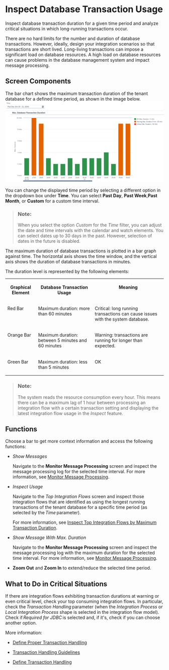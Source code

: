 <!-- loio6736a3726760451bab9b07017df65616 -->

# Inspect Database Transaction Usage

Inspect database transaction duration for a given time period and analyze critical situations in which long-running transactions occur.

There are no hard limits for the number and duration of database transactions. However, ideally, design your integration scenarios so that transactions are short lived. Long-living transactions can impose a significant load on database resources. A high load on database resources can cause problems in the database management system and impact message processing.



<a name="loio6736a3726760451bab9b07017df65616__section_rvw_5tx_dcc"/>

## Screen Components

The bar chart shows the maximum transaction duration of the tenant database for a defined time period, as shown in the image below.![](images/Database_Transaction_Usage_ac04ede.png)

You can change the displayed time period by selecting a different option in the dropdown box under **Time**. You can select **Past Day**, **Past Week**,**Past Month**, or **Custom** for a custom time interval.

> ### Note:  
> When you select the option *Custom* for the *Time* filter, you can adjust the date and time intervals with the calendar and watch elements. You can select dates up to 30 days in the past. However, selection of dates in the future is disabled.

The maximum duration of database transactions is plotted in a bar graph against time. The horizontal axis shows the time window, and the vertical axis shows the duration of database transactions in minutes.

The duration level is represented by the following elements:


<table>
<tr>
<th valign="top">

Graphical Element

</th>
<th valign="top">

Database Transaction Usage

</th>
<th valign="top">

Meaning

</th>
</tr>
<tr>
<td valign="top">

Red Bar

</td>
<td valign="top">

Maximum duration: more than 60 minutes

</td>
<td valign="top">

Critical: long running transactions can cause issues with the system database.

</td>
</tr>
<tr>
<td valign="top">

Orange Bar

</td>
<td valign="top">

Maximum duration: between 5 minutes and 60 minutes

</td>
<td valign="top">

Warning: transactions are running for longer than expected.

</td>
</tr>
<tr>
<td valign="top">

Green Bar

</td>
<td valign="top">

Maximum duration: less than 5 minutes

</td>
<td valign="top">

OK

</td>
</tr>
</table>

> ### Note:  
> The system reads the resource consumption every hour. This means there can be a maximum lag of 1 hour between processing an integration flow with a certain transaction setting and displaying the latest integration flow usage in the *Inspect* feature.



<a name="loio6736a3726760451bab9b07017df65616__section_czs_yvx_dcc"/>

## Functions

Choose a bar to get more context information and access the following functions:

-   *Show Messages*

    Navigate to the **Monitor Message Processing** screen and inspect the message processing log for the selected time interval. For more information, see [Monitor Message Processing](monitor-message-processing-314df3f.md).

-   *Inspect Usage*

    Navigate to the *Top Integration Flows* screen and inspect those integration flows that are identified as using the longest running transactions of the tenant database for a specific time period \(as selected by the *Time* parameter\).

    For more information, see [Inspect Top Integration Flows by Maximum Transaction Duration](inspect-top-integration-flows-by-maximum-transaction-duration-ab67942.md).

-   *Show Message With Max. Duration*

    Navigate to the **Monitor Message Processing** screen and inspect the message processing log with the maximum duration for the selected time interval. For more information, see [Monitor Message Processing](monitor-message-processing-314df3f.md).

-   **Zoom Out** and **Zoom In** to extend/reduce the selected time period.



<a name="loio6736a3726760451bab9b07017df65616__section_dfd_lqt_4xb"/>

## What to Do in Critical Situations

If there are integration flows exhibiting transaction durations at warning or even critical level, check your top consuming integration flows. In particular, check the *Transaction Handling* parameter \(when the *Integration Process* or *Local Integration Process* shape is selected in the integration flow model\). Check if *Required for JDBC* is selected and, if it's, check if you can choose another option.

More information:

-   [Define Proper Transaction Handling](define-proper-transaction-handling-1c31963.md)

-   [Transaction Handling Guidelines](transaction-handling-guidelines-52e3f67.md)

-   [Define Transaction Handling](define-transaction-handling-2a5d4bc.md)


